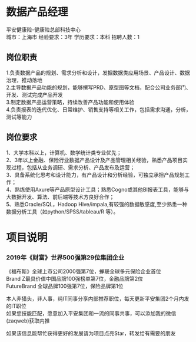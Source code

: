 # 数据产品经理
平安健康险-健康险总部科技中心  
城市：上海市 经验要求：3年 学历要求：本科  招聘人数：1

## 岗位职责
1.负责数据产品的规划、需求分析和设计，发掘数据类应用场景、产品设计、数据治理，推动落地   
2.主导数据产品功能的规划，能够撰写PRD、原型图等文档，配合公司业务部门、开发、测试完成产品开发   
3.制定数据产品运营策略，持续改善产品功能和使用体验   
4.负责报表的迭代优化、日常维护、销售支持等相关工作，包括需求沟通，分析，测试等能力

## 岗位要求
1、大学本科以上，计算机、数学统计类专业优先；   
2、3年以上金融、保险行业数据产品设计及产品管理相关经验，熟悉产品项目实现过程，包括从业务调研、需求分析、产品发布及运营；   
3、具备系统化思考和设计能力，有产品设计和分析经验，可独立承担产品规划工作；   
4、熟练使用Axure等产品原型设计工具；熟悉Cogno或其他BI报表工具，能够与大数据开发、算法、前后端等技术方良好合作；   
5、熟悉Oracle/SQL，Hadoop Hive/impala,有较强的数据敏感度,至少熟悉一种数据分析工具（如python/SPSS/tableau/R 等）。

# 项目说明

### 2019年《财富》世界500强第29位集团企业
《福布斯》全球上市公司2000强第7位，蝉联全球多元保险企业首位  
Brand Z最具价值中国品牌100强榜单第7位，金融品牌第2位  
FutureBrand 全球品牌100强第7位，保险品牌第1位

本人非猎头，非人事，纯IT同事分享内部推荐职位，每天更新平安集团2个月内发的IT职位  
如果您技能匹配，愿意加入平安集团和一流的同事共事，可以添加我的微信(zaqweb)获取内推 

如果该信息能帮忙获得更好的发展请为项目点亮Star，转发给有需要的朋友




